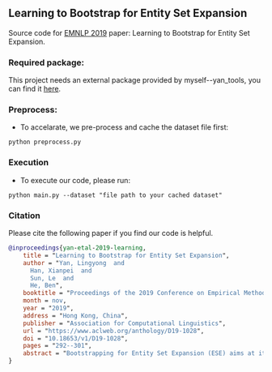 ## Learning to Bootstrap for Entity Set Expansion
Source code for [EMNLP 2019](https://www.emnlp-ijcnlp2019.org) paper: Learning to Bootstrap for Entity Set Expansion.

### Required package:
This project needs an external package provided by myself--yan_tools, you can find it [here](https://github.com/lingyongyan/yan_tools).

### Preprocess:
- To accelarate, we pre-process and cache the dataset file first:
```shell
python preprocess.py
```

### Execution
- To execute our code, please run:
```shell
python main.py --dataset "file path to your cached dataset"
```
### Citation
Please cite the following paper if you find our code is helpful.
```bibtex
@inproceedings{yan-etal-2019-learning,
    title = "Learning to Bootstrap for Entity Set Expansion",
    author = "Yan, Lingyong  and
      Han, Xianpei  and
      Sun, Le  and
      He, Ben",
    booktitle = "Proceedings of the 2019 Conference on Empirical Methods in Natural Language Processing and the 9th International Joint Conference on Natural Language Processing (EMNLP-IJCNLP)",
    month = nov,
    year = "2019",
    address = "Hong Kong, China",
    publisher = "Association for Computational Linguistics",
    url = "https://www.aclweb.org/anthology/D19-1028",
    doi = "10.18653/v1/D19-1028",
    pages = "292--301",
    abstract = "Bootstrapping for Entity Set Expansion (ESE) aims at iteratively acquiring new instances of a specific target category. Traditional bootstrapping methods often suffer from two problems: 1) delayed feedback, i.e., the pattern evaluation relies on both its direct extraction quality and extraction quality in later iterations. 2) sparse supervision, i.e., only few seed entities are used as the supervision. To address the above two problems, we propose a novel bootstrapping method combining the Monte Carlo Tree Search (MCTS) algorithm with a deep similarity network, which can efficiently estimate delayed feedback for pattern evaluation and adaptively score entities given sparse supervision signals. Experimental results confirm the effectiveness of the proposed method.",
}
```
